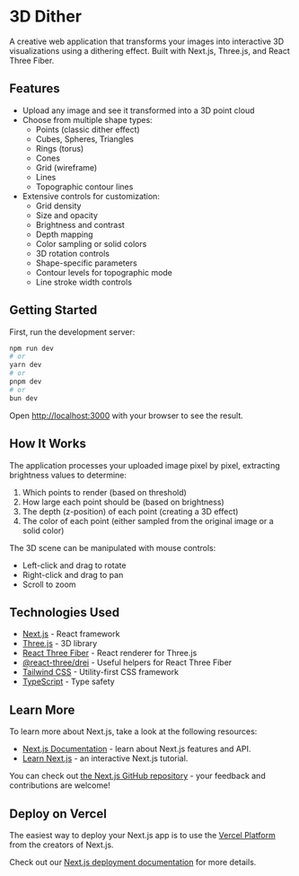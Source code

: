 # 3D Dither

A creative web application that transforms your images into interactive 3D visualizations using a dithering effect. Built with Next.js, Three.js, and React Three Fiber.

## Features

- Upload any image and see it transformed into a 3D point cloud
- Choose from multiple shape types:
  - Points (classic dither effect)
  - Cubes, Spheres, Triangles
  - Rings (torus)
  - Cones
  - Grid (wireframe)
  - Lines
  - Topographic contour lines
- Extensive controls for customization:
  - Grid density
  - Size and opacity
  - Brightness and contrast
  - Depth mapping
  - Color sampling or solid colors
  - 3D rotation controls
  - Shape-specific parameters
  - Contour levels for topographic mode
  - Line stroke width controls

## Getting Started

First, run the development server:

```bash
npm run dev
# or
yarn dev
# or
pnpm dev
# or
bun dev
```

Open [http://localhost:3000](http://localhost:3000) with your browser to see the result.

## How It Works

The application processes your uploaded image pixel by pixel, extracting brightness values to determine:
1. Which points to render (based on threshold)
2. How large each point should be (based on brightness)
3. The depth (z-position) of each point (creating a 3D effect)
4. The color of each point (either sampled from the original image or a solid color)

The 3D scene can be manipulated with mouse controls:
- Left-click and drag to rotate
- Right-click and drag to pan
- Scroll to zoom

## Technologies Used

- [Next.js](https://nextjs.org/) - React framework
- [Three.js](https://threejs.org/) - 3D library
- [React Three Fiber](https://docs.pmnd.rs/react-three-fiber) - React renderer for Three.js
- [@react-three/drei](https://github.com/pmndrs/drei) - Useful helpers for React Three Fiber
- [Tailwind CSS](https://tailwindcss.com/) - Utility-first CSS framework
- [TypeScript](https://www.typescriptlang.org/) - Type safety

## Learn More

To learn more about Next.js, take a look at the following resources:

- [Next.js Documentation](https://nextjs.org/docs) - learn about Next.js features and API.
- [Learn Next.js](https://nextjs.org/learn) - an interactive Next.js tutorial.

You can check out [the Next.js GitHub repository](https://github.com/vercel/next.js) - your feedback and contributions are welcome!

## Deploy on Vercel

The easiest way to deploy your Next.js app is to use the [Vercel Platform](https://vercel.com/new?utm_medium=default-template&filter=next.js&utm_source=create-next-app&utm_campaign=create-next-app-readme) from the creators of Next.js.

Check out our [Next.js deployment documentation](https://nextjs.org/docs/app/building-your-application/deploying) for more details.
